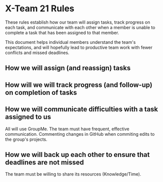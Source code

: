 # X-Team 21 Rules

These rules establish how our team will assign tasks,
track progress on each task, and communicate with each other 
when a member is unable to complete a task that has been assigned to that member.

This document helps individual members understand the team's expectations,
and will hopefully lead to productive team work with fewer conflicts
and missed deadlines.

## How we will assign (and reassign) tasks



## How will we will track progress (and follow-up) on completion of tasks



## How we will communicate difficulties with a task assigned to us
All will use GroupMe.
The team must have frequent, effective communication.
Commenting changes in GitHub when commiting edits to the group's projects.


## How we will back up each other to ensure that deadlines are not missed
The team must be willing to share its resources (Knowledge/Time).




